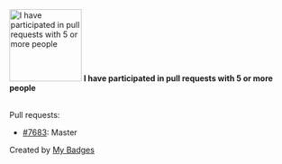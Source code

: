 <img src="https://my-badges.github.io/my-badges/pr-collaboration-5.png" alt="I have participated in pull requests with 5 or more people" title="I have participated in pull requests with 5 or more people" width="128">
<strong>I have participated in pull requests with 5 or more people</strong>
<br><br>

Pull requests:

- <a href="https://github.com/kubernetes/ingress-nginx/pull/7683">#7683</a>: Master


Created by <a href="https://github.com/my-badges/my-badges">My Badges</a>